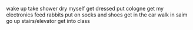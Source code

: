 wake up
take shower
dry myself
get dressed
put cologne
get my electronics
feed rabbits
put on socks and shoes
get in the car
walk in saim
go up stairs/elevator
get into class
